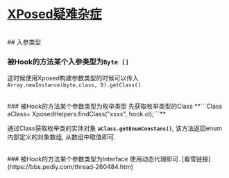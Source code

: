 # [XPosed疑难杂症](https://puffhub.github.io/Crack/Android-Crack/)


<br />
## 入参类型

### 被Hook的方法某个入参类型为```Byte []```
这时候使用Xposed构建参数类型的时候可以传入 ```Array.newInstance(byte.class, 0).getClass()```

<br /> 
### 被Hook的方法某个参数类型为枚举类型
先获取枚举类型的Class **```Class<?> aClass=  XposedHelpers.findClass("xxxx", hook.cl);```**

通过Class获取枚举类的实体对象 **```aClass.getEnumConstans()```**, 该方法返回enum内部定义的对象数组, 从数组中取值即可. 

<br /> 
### 被Hook的方法某个参数类型为Interface
使用动态代理即可. [看雪链接](https://bbs.pediy.com/thread-260484.htm)


